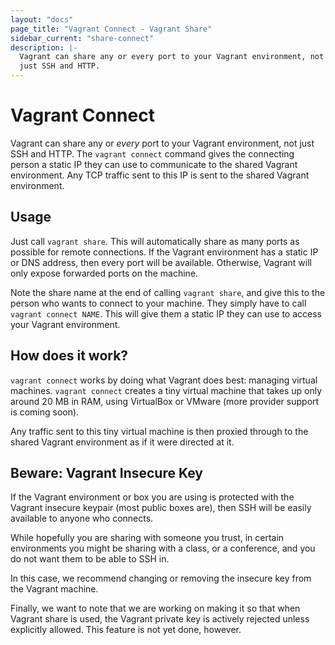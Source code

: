 ```yaml
---
layout: "docs"
page_title: "Vagrant Connect - Vagrant Share"
sidebar_current: "share-connect"
description: |-
  Vagrant can share any or every port to your Vagrant environment, not
  just SSH and HTTP.
---
```


# Vagrant Connect

Vagrant can share any or _every_ port to your Vagrant environment, not
just SSH and HTTP. The `vagrant connect` command gives the connecting person
a static IP they can use to communicate to the shared Vagrant environment.
Any TCP traffic sent to this IP is sent to the shared Vagrant environment.

## Usage

Just call `vagrant share`. This will automatically share as many ports as
possible for remote connections. If the Vagrant environment has a static IP or DNS address, then every port
will be available. Otherwise, Vagrant will only expose forwarded ports on
the machine.

Note the share name at the end of calling `vagrant share`, and give this to
the person who wants to connect to your machine. They simply have to call
`vagrant connect NAME`. This will give them a static IP they can use to access
your Vagrant environment.

## How does it work?

`vagrant connect` works by doing what Vagrant does best: managing virtual
machines. `vagrant connect` creates a tiny virtual machine that takes up
only around 20 MB in RAM, using VirtualBox or VMware (more provider support
is coming soon).

Any traffic sent to this tiny virtual machine is then proxied through to
the shared Vagrant environment as if it were directed at it.

## Beware: Vagrant Insecure Key

If the Vagrant environment or box you are using is protected with the
Vagrant insecure keypair (most public boxes are), then SSH will be easily
available to anyone who connects.

While hopefully you are sharing with someone you trust, in certain environments
you might be sharing with a class, or a conference, and you do not want them
to be able to SSH in.

In this case, we recommend changing or removing the insecure key from
the Vagrant machine.

Finally, we want to note that we are working on making it so that when
Vagrant share is used, the Vagrant private key is actively rejected unless
explicitly allowed. This feature is not yet done, however.
